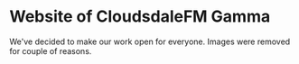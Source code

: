 # Website of CloudsdaleFM Gamma

We've decided to make our work open for everyone.
Images were removed for couple of reasons.